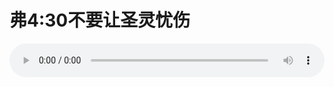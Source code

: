 # 弗4:30不要让圣灵忧伤

<audio style="width: 100%;" preload="false" controls controlslist="nodownload"><source src="//cdn.simai.ml/audio/mp3/old/12256.mp3" type="audio/mpeg">Your browser does not support the audio element.</audio>


